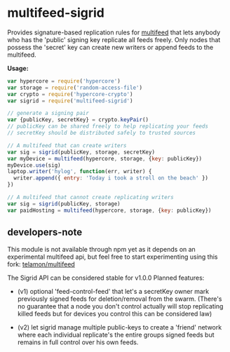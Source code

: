 multifeed-sigrid
================

Provides signature-based replication rules for [multifeed](https://github.com/noffle/multifeed)
that lets anybody who has the 'public' signing key replicate all feeds freely.
Only nodes that possess the 'secret' key can create new writers or append
feeds to the multifeed.

**Usage:**

```js
var hypercore = require('hypercore')
var storage = require('random-access-file')
var crypto = require('hypercore-crypto')
var sigrid = require('multifeed-sigrid')

// generate a signing pair
var {publicKey, secretKey} = crypto.keyPair()
// publicKey can be shared freely to help replicating your feeds
// secretKey should be distributed safely to trusted sources

// A multifeed that can create writers
var sig = sigrid(publicKey, storage, secretKey)
var myDevice = multifeed(hypercore, storage, {key: publicKey})
myDevice.use(sig)
laptop.writer('hylog', function(err, writer) {
  writer.append({ entry: 'Today i took a stroll on the beach' })
})

// A multifeed that cannot create replicating writers
var sig = sigrid(publicKey, storage)
var paidHosting = multifeed(hypercore, storage, {key: publicKey})
```


## developers-note

This module is not available through npm yet as it depends on
an experimental multifeed api, but feel free to start experimenting
using this fork: [telamon/multifeed](https://github.com/telamon/multifeed/tree/feature/repl-api)

The Sigrid API can be considered stable for v1.0.0
Planned features:

* (v1) optional 'feed-control-feed' that let's a secretKey owner mark previously
  signed feeds for deletion/removal from the swarm. (There's no guarantee that
  a node you don't control actually will stop replicating killed feeds but for
  devices you control this can be considered law)

* (v2) let sigrid manage multiple public-keys to create a 'friend' network
  where each individual replicate's the entire groups signed feeds but remains
  in full control over his own feeds.
